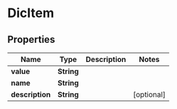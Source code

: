 

# DicItem


## Properties

| Name | Type | Description | Notes |
|------------ | ------------- | ------------- | -------------|
|**value** | **String** |  |  |
|**name** | **String** |  |  |
|**description** | **String** |  |  [optional] |



